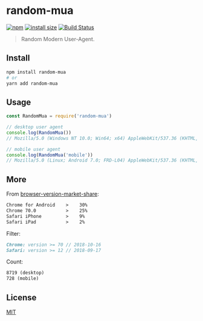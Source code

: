 # random-mua

[![npm](https://badgen.net/npm/v/random-mua)](https://www.npmjs.com/package/random-mua)
[![install size](https://badgen.net/packagephobia/install/random-mua)](https://packagephobia.now.sh/result?p=random-mua)
[![Build Status](https://travis-ci.org/yahtnif/random-mua.svg?branch=master)](https://travis-ci.org/yahtnif/random-mua)

> Random Modern User-Agent.


## Install

```sh
npm install random-mua
# or
yarn add random-mua
```


## Usage

```js
const RandomMua = require('random-mua')

// desktop user agent
console.log(RandomMua())
// Mozilla/5.0 (Windows NT 10.0; Win64; x64) AppleWebKit/537.36 (KHTML, like Gecko) Chrome/70.0.3538.110 Safari/537.36

// mobile user agent
console.log(RandomMua('mobile'))
// Mozilla/5.0 (Linux; Android 7.0; FRD-L04) AppleWebKit/537.36 (KHTML, like Gecko) Chrome/70.0.3538.110 Mobile Safari/537.36
```


## More

From [browser-version-market-share](http://gs.statcounter.com/browser-version-market-share):

```markdown
Chrome for Android    >    30%
Chrome 70.0           >    25%
Safari iPhone         >    9%
Safari iPad           >    2%
```

Filter:

```markdown
Chrome: version >= 70 // 2018-10-16
Safari: version >= 12 // 2018-09-17
```

Count:

```markdown
8719 (desktop)
728 (mobile)
```


## License

[MIT](http://opensource.org/licenses/MIT)
